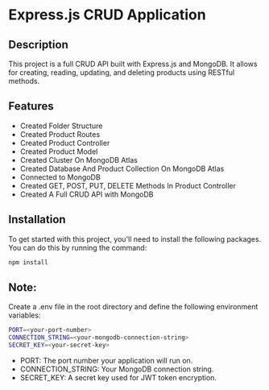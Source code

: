# Express.js CRUD Application

## Description
This project is a full CRUD API built with Express.js and MongoDB. It allows for creating, reading, updating, and deleting products using RESTful methods.

## Features
- Created Folder Structure
- Created Product Routes
- Created Product Controller
- Created Product Model
- Created Cluster On MongoDB Atlas
- Created Database And Product Collection On MongoDB Atlas
- Connected to MongoDB
- Created GET, POST, PUT, DELETE Methods In Product Controller
- Created A Full CRUD API with MongoDB

## Installation

To get started with this project, you'll need to install the following packages. You can do this by running the command:

```bash
npm install
```

## Note:
Create a .env file in the root directory and define the following environment variables:
```bash
PORT=<your-port-number>
CONNECTION_STRING=<your-mongodb-connection-string>
SECRET_KEY=<your-secret-key>
```

- PORT: The port number your application will run on.
- CONNECTION_STRING: Your MongoDB connection string.
- SECRET_KEY: A secret key used for JWT token encryption.
